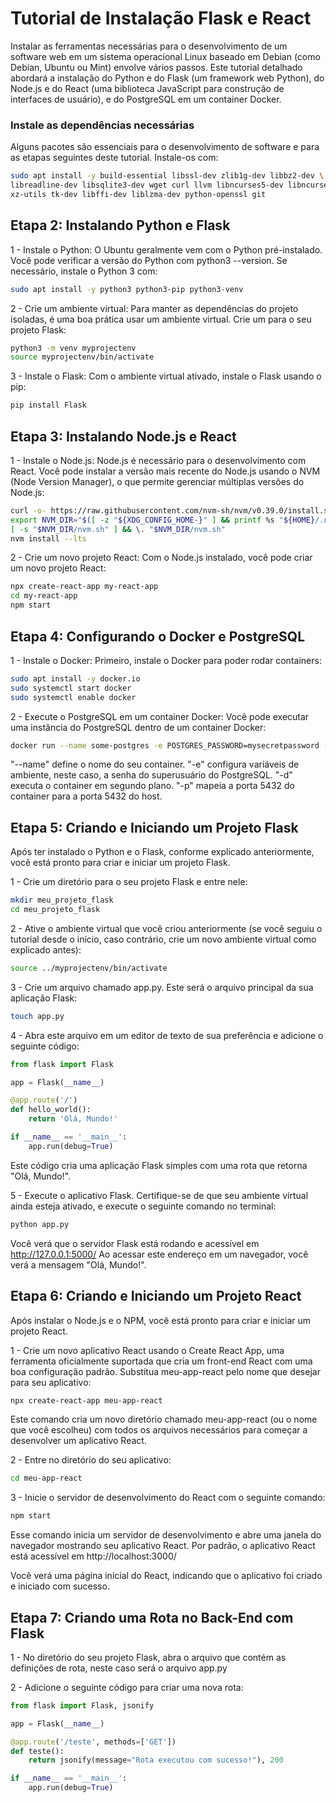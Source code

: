 <h1>Tutorial de Instalação Flask e React</h1>

Instalar as ferramentas necessárias para o desenvolvimento de um software web em um sistema operacional Linux baseado em Debian (como Debian, Ubuntu ou Mint) envolve vários passos. Este tutorial detalhado abordará a instalação do Python e do Flask (um framework web Python), do Node.js e do React (uma biblioteca JavaScript para construção de interfaces de usuário), e do PostgreSQL em um container Docker.

<h3>Instale as dependências necessárias</h3>
Alguns pacotes são essenciais para o desenvolvimento de software e para as etapas seguintes deste tutorial. Instale-os com:

```bash
sudo apt install -y build-essential libssl-dev zlib1g-dev libbz2-dev \
libreadline-dev libsqlite3-dev wget curl llvm libncurses5-dev libncursesw5-dev \
xz-utils tk-dev libffi-dev liblzma-dev python-openssl git
```
<h2>Etapa 2: Instalando Python e Flask</h2>
1 - Instale o Python: O Ubuntu geralmente vem com o Python pré-instalado. Você pode verificar a versão do Python com python3 --version. Se necessário, instale o Python 3 com:

```bash
sudo apt install -y python3 python3-pip python3-venv
```

2 - Crie um ambiente virtual: Para manter as dependências do projeto isoladas, é uma boa prática usar um ambiente virtual. Crie um para o seu projeto Flask:

```bash
python3 -m venv myprojectenv
source myprojectenv/bin/activate
```

3 - Instale o Flask: Com o ambiente virtual ativado, instale o Flask usando o pip:

```bash
pip install Flask
```

<h2>Etapa 3: Instalando Node.js e React</h2>
1 - Instale o Node.js: Node.js é necessário para o desenvolvimento com React. Você pode instalar a versão mais recente do Node.js usando o NVM (Node Version Manager), o que permite gerenciar múltiplas versões do Node.js:

```bash
curl -o- https://raw.githubusercontent.com/nvm-sh/nvm/v0.39.0/install.sh | bash
export NVM_DIR="$([ -z "${XDG_CONFIG_HOME-}" ] && printf %s "${HOME}/.nvm" || printf %s "${XDG_CONFIG_HOME}/nvm")"
[ -s "$NVM_DIR/nvm.sh" ] && \. "$NVM_DIR/nvm.sh"
nvm install --lts
```

2 - Crie um novo projeto React: Com o Node.js instalado, você pode criar um novo projeto React:

```bash
npx create-react-app my-react-app
cd my-react-app
npm start
```

<h2>Etapa 4: Configurando o Docker e PostgreSQL</h2>
1 - Instale o Docker: Primeiro, instale o Docker para poder rodar containers:

```bash
sudo apt install -y docker.io
sudo systemctl start docker
sudo systemctl enable docker
```
2 - Execute o PostgreSQL em um container Docker: Você pode executar uma instância do PostgreSQL dentro de um container Docker:

```bash
docker run --name some-postgres -e POSTGRES_PASSWORD=mysecretpassword -d -p 5432:5432 postgres
```

"--name" define o nome do seu container.
"-e" configura variáveis de ambiente, neste caso, a senha do superusuário do PostgreSQL.
"-d" executa o container em segundo plano.
"-p" mapeia a porta 5432 do container para a porta 5432 do host.

<h2>Etapa 5: Criando e Iniciando um Projeto Flask</h2>
Após ter instalado o Python e o Flask, conforme explicado anteriormente, você está pronto para criar e iniciar um projeto Flask.

1 - Crie um diretório para o seu projeto Flask e entre nele:

```bash
mkdir meu_projeto_flask
cd meu_projeto_flask
```

2 - Ative o ambiente virtual que você criou anteriormente (se você seguiu o tutorial desde o início, caso contrário, crie um novo ambiente virtual como explicado antes):

```bash
source ../myprojectenv/bin/activate
```

3 - Crie um arquivo chamado app.py. Este será o arquivo principal da sua aplicação Flask:

```bash
touch app.py
```
4 - Abra este arquivo em um editor de texto de sua preferência e adicione o seguinte código:

```python
from flask import Flask

app = Flask(__name__)

@app.route('/')
def hello_world():
    return 'Olá, Mundo!'

if __name__ == '__main__':
    app.run(debug=True)
```
Este código cria uma aplicação Flask simples com uma rota que retorna "Olá, Mundo!".

5 - Execute o aplicativo Flask. Certifique-se de que seu ambiente virtual ainda esteja ativado, e execute o seguinte comando no terminal:

```bash
python app.py
```

Você verá que o servidor Flask está rodando e acessível em http://127.0.0.1:5000/ Ao acessar este endereço em um navegador, você verá a mensagem "Olá, Mundo!".

<h2>Etapa 6: Criando e Iniciando um Projeto React</h2>
Após instalar o Node.js e o NPM, você está pronto para criar e iniciar um projeto React.

1 - Crie um novo aplicativo React usando o Create React App, uma ferramenta oficialmente suportada que cria um front-end React com uma boa configuração padrão. Substitua meu-app-react pelo nome que desejar para seu aplicativo:

```bash
npx create-react-app meu-app-react
```
Este comando cria um novo diretório chamado meu-app-react (ou o nome que você escolheu) com todos os arquivos necessários para começar a desenvolver um aplicativo React.

2 - Entre no diretório do seu aplicativo:

```bash
cd meu-app-react
```

3 - Inicie o servidor de desenvolvimento do React com o seguinte comando:

```bash
npm start
```

Esse comando inicia um servidor de desenvolvimento e abre uma janela do navegador mostrando seu aplicativo React. Por padrão, o aplicativo React está acessível em http://localhost:3000/

Você verá uma página inicial do React, indicando que o aplicativo foi criado e iniciado com sucesso.

<h2>Etapa 7: Criando uma Rota no Back-End com Flask</h2>

1 - No diretório do seu projeto Flask, abra o arquivo que contém as definições de rota, neste caso será o arquivo app.py

2 - Adicione o seguinte código para criar uma nova rota:

```python
from flask import Flask, jsonify

app = Flask(__name__)

@app.route('/teste', methods=['GET'])
def teste():
    return jsonify(message="Rota executou com sucesso!"), 200

if __name__ == '__main__':
    app.run(debug=True)
```

